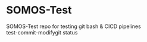 # SOMOS-Test
SOMOS-Test repo for testing git bash &amp; CICD pipelines
<br> test-commit-modifygit status
